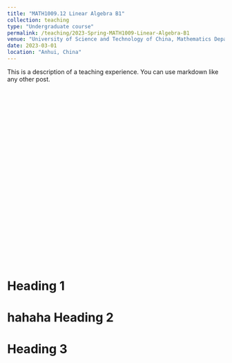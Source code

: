 ```yaml
---
title: "MATH1009.12 Linear Algebra B1"
collection: teaching
type: "Undergraduate course"
permalink: /teaching/2023-Spring-MATH1009-Linear-Algebra-B1
venue: "University of Science and Technology of China, Mathematics Department"
date: 2023-03-01
location: "Anhui, China"
---
```


This is a description of a teaching experience. You can use markdown like any other post.
<div id="graph_al" style="width: 600px; height: 400px;"></div>

<script type="text/javascript">
var chartDom = document.getElementById('main');
var myChart = echarts.init(chartDom);
var option;

option = {
  tooltip: {},
  visualMap: {
    show: false,
    dimension: 2,
    min: -1,
    max: 1,
    inRange: {
      color: [
        '#313695',
        '#4575b4',
        '#74add1',
        '#abd9e9',
        '#e0f3f8',
        '#ffffbf',
        '#fee090',
        '#fdae61',
        '#f46d43',
        '#d73027',
        '#a50026'
      ]
    }
  },
  xAxis3D: {},
  yAxis3D: {},
  zAxis3D: {},
  grid3D: {},
  series: [
    {
      type: 'surface',
      parametric: true,
      // shading: 'albedo',
      parametricEquation: {
        u: {
          min: -Math.PI,
          max: Math.PI,
          step: Math.PI / 20
        },
        v: {
          min: 0,
          max: Math.PI,
          step: Math.PI / 20
        },
        x: function (u, v) {
          return Math.sin(v) * Math.sin(u);
        },
        y: function (u, v) {
          return Math.sin(v) * Math.cos(u);
        },
        z: function (u, v) {
          return Math.cos(v);
        }
      }
    }
  ]
};

        
</script>

Heading 1
======
hahaha
Heading 2
======

Heading 3
======
